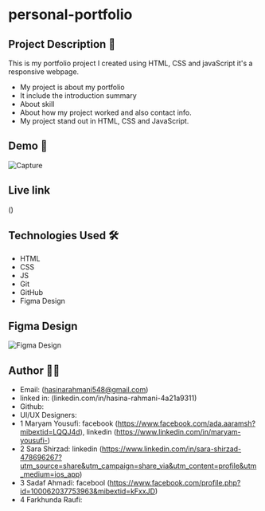 # personal-portfolio

## Project Description 📝
  This is my portfolio project I created using HTML, CSS and javaScript it's a responsive webpage.

- My project is about my portfolio
- It include the introduction summary
- About skill
- About how my project worked and also contact info.
- My project stand out in HTML, CSS and JavaScript.


## Demo 📸
![Capture](https://github.com/user-attachments/assets/e7fc40c0-6034-4737-955b-697b761d3d48)

## Live link
()

## Technologies Used 🛠️
- HTML
- CSS
- JS
- Git
- GitHub
- Figma Design

## Figma Design
![Figma Design](https://www.figma.com/design/IULNZAus8DhpOTmHgeEpDu/Portfolio?t=AvdQd1u18VKBqbar-0)

## Author 👩‍💻

- Email: (hasinarahmani548@gmail.com)
- linked in: (linkedin.com/in/hasina-rahmani-4a21a9311)
- Github:
- UI/UX Designers: 
- 1 Maryam Yousufi: facebook (https://www.facebook.com/ada.aaramsh?mibextid=LQQJ4d), linkedin (https://www.linkedin.com/in/maryam-yousufi-)
- 2 Sara Shirzad: linkedin (https://www.linkedin.com/in/sara-shirzad-478696267?utm_source=share&utm_campaign=share_via&utm_content=profile&utm_medium=ios_app)
- 3 Sadaf Ahmadi: facebool (https://www.facebook.com/profile.php?id=100062037753963&mibextid=kFxxJD)
- 4 Farkhunda Raufi:

